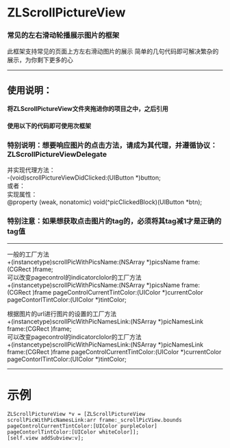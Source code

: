 # ZLScrollPictureView
### 常见的左右滑动轮播展示图片的框架

此框架支持常见的页面上方左右滑动图片的展示
简单的几句代码即可解决繁杂的展示，为你剩下更多的心

**********************************************************
## 使用说明：<br>
#### 将ZLScrollPictureView文件夹拖进你的项目之中，之后引用<br>
#### 使用以下的代码即可使用次框架<br>
### 特别说明：想要响应图片的点击方法，请成为其代理，并遵循协议：ZLScrollPictureViewDelegate<br>
并实现代理方法：<br>
 -(void)scrollPictureViewDidClicked:(UIButton *)button;<br>
或者：<br>
实现属性：<br>
@property (weak, nonatomic) void(^picClickedBlock)(UIButton *btn);<br>
### 特别注意：如果想获取点击图片的tag的，必须将其tag减1才是正确的tag值<br>
*************************************************************
一般的工厂方法<br>
 +(instancetype)scrollPicWithPicsName:(NSArray *)picsName frame:(CGRect )frame;<br>
可以改变pagecontrol的indicatorclolor的工厂方法<br>
 +(instancetype)scrollPicWithPicsName:(NSArray *)picsName frame:(CGRect )frame pageControlCurrentTintColor:(UIColor *)currentColor pageContorlTintColor:(UIColor *)tintColor;<br>

根据图片的url进行图片的设置的工厂方法<br>
 +(instancetype)scrollPicWithPicNamesLink:(NSArray *)picNamesLink frame:(CGRect )frame;<br>
可以改变pagecontrol的indicatorclolor的工厂方法<br>
 +(instancetype)scrollPicWithPicNamesLink:(NSArray *)picNamesLink frame:(CGRect )frame pageControlCurrentTintColor:(UIColor *)currentColor pageContorlTintColor:(UIColor *)tintColor;

**********************************************************

# 示例
```
ZLScrollPictureView *v = [ZLScrollPictureView scrollPicWithPicNamesLink:arr frame:_scrollPicView.bounds pageControlCurrentTintColor:[UIColor purpleColor] pageContorlTintColor:[UIColor whiteColor]];
[self.view addSubview:v];
```
